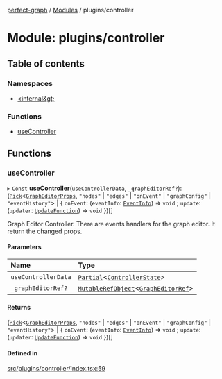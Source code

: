 [perfect-graph](../README.md) / [Modules](../modules.md) / plugins/controller

# Module: plugins/controller

## Table of contents

### Namespaces

- [&lt;internal\&gt;](plugins_controller._internal_.md)

### Functions

- [useController](plugins_controller.md#usecontroller)

## Functions

### useController

▸ `Const` **useController**(`useControllerData`, `_graphEditorRef?`): ([`Pick`](components_ClusterNodeContainer._internal_.md#pick)<[`GraphEditorProps`](components_GraphEditor.md#grapheditorprops), ``"nodes"`` \| ``"edges"`` \| ``"onEvent"`` \| ``"graphConfig"`` \| ``"eventHistory"``\> \| { `onEvent`: (`eventInfo`: [`EventInfo`](components_GraphEditor_DataEditor._internal_.md#eventinfo)) => `void` ; `update`: (`updater`: [`UpdateFunction`](plugins_controller._internal_.md#updatefunction)) => `void`  })[]

Graph Editor Controller. There are events handlers for the graph editor. It return the changed props.

#### Parameters

| Name | Type |
| :------ | :------ |
| `useControllerData` | [`Partial`](components_ClusterNodeContainer._internal_.md#partial)<[`ControllerState`](plugins_controller._internal_.md#controllerstate)\> |
| `_graphEditorRef?` | [`MutableRefObject`](../interfaces/components_ClusterNodeContainer._internal_.MutableRefObject.md)<[`GraphEditorRef`](components_GraphEditor._internal_.md#grapheditorref)\> |

#### Returns

([`Pick`](components_ClusterNodeContainer._internal_.md#pick)<[`GraphEditorProps`](components_GraphEditor.md#grapheditorprops), ``"nodes"`` \| ``"edges"`` \| ``"onEvent"`` \| ``"graphConfig"`` \| ``"eventHistory"``\> \| { `onEvent`: (`eventInfo`: [`EventInfo`](components_GraphEditor_DataEditor._internal_.md#eventinfo)) => `void` ; `update`: (`updater`: [`UpdateFunction`](plugins_controller._internal_.md#updatefunction)) => `void`  })[]

#### Defined in

[src/plugins/controller/index.tsx:59](https://github.com/MaastrichtU-IDS/perfect-graph/blob/27ebaf3/src/plugins/controller/index.tsx#L59)
